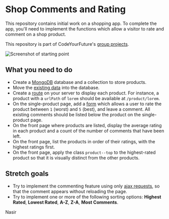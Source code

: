 # Shop Comments and Rating

This repository contains initial work on a shopping app. To complete the app, you'll need to implement the functions which allow a visitor to rate and comment on a shop product.

This repository is part of CodeYourFuture's [group projects](https://github.com/CodeYourFuture/group-projects).

![Screenshot of starting point](screenshot.png)

## What you need to do

- Create a [MongoDB](https://www.mongodb.com/) database and a collection to store products.
- Move the [existing data](data) into the database.
- Create a [route](https://expressjs.com/en/guide/routing.html) on your server to display each product. For instance, a product with a `urlPath` of `lorem` should be available at `/product/lorem`.
- On the single-product page, add a [form](http://marksheet.io/html-forms.html) which allows a user to rate the product between `1` (worst) and `5` (best), and leave a comment. All existing comments should be listed below the product on the single-product page.
- On the front page where products are listed, display the average rating in each product and a count of the number of comments that have been left.
- On the front page, list the products in order of their ratings, with the highest ratings first.
- On the front page, apply the class `product--top` to the highest-rated product so that it is visually distinct from the other products.

## Stretch goals

- Try to implement the commenting feature using only [ajax requests](https://developer.mozilla.org/en-US/docs/AJAX/Getting_Started), so that the comment appears without reloading the page.
- Try to implement one or more of the following sorting options: **Highest Rated**, **Lowest Rated**, **A-Z**, **Z-A**, **Most Comments**.

Nasir 